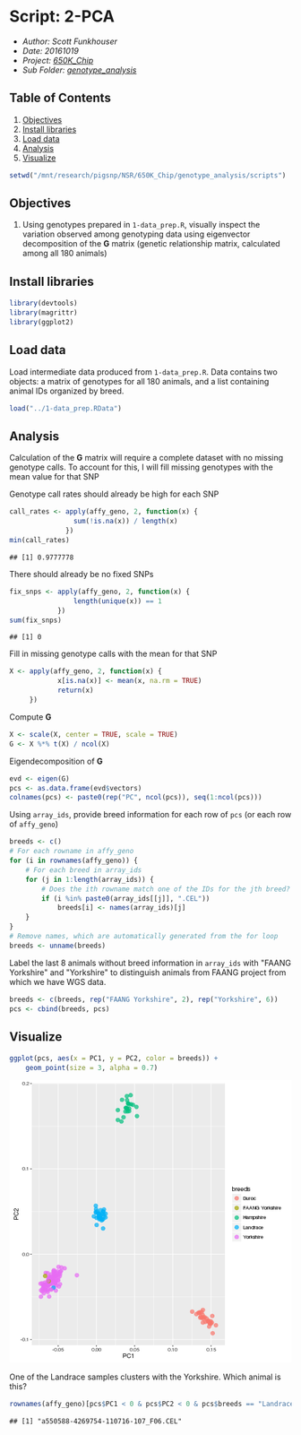 # Script: 2-PCA

- *Author: Scott Funkhouser*
- *Date: 20161019*
- *Project: [650K_Chip](../../../README.md)*
- *Sub Folder: [genotype_analysis](../../genotype_analysis.md)*

## Table of Contents

1. [Objectives](#objectives)
2. [Install libraries](#install-libraries)
3. [Load data](#load-data)
4. [Analysis](#analysis)
5. [Visualize](#visualize)


```r
setwd("/mnt/research/pigsnp/NSR/650K_Chip/genotype_analysis/scripts")
```

## Objectives

1. Using genotypes prepared in `1-data_prep.R`, visually inspect the variation
observed among genotyping data using eigenvector decomposition of the **G**
matrix (genetic relationship matrix, calculated among all 180 animals)

## Install libraries


```r
library(devtools)
library(magrittr)
library(ggplot2)
```

## Load data
Load intermediate data produced from `1-data_prep.R`. Data contains two objects:
a matrix of genotypes for all 180 animals, and a list containing animal IDs
organized by breed.


```r
load("../1-data_prep.RData")
```

## Analysis
Calculation of the **G** matrix will require a complete dataset with no
missing genotype calls. To account for this, I will fill missing genotypes
with the mean value for that SNP

Genotype call rates should already be high for each SNP


```r
call_rates <- apply(affy_geno, 2, function(x) {
                sum(!is.na(x)) / length(x)
              })
min(call_rates)
```

```
## [1] 0.9777778
```

There should already be no fixed SNPs


```r
fix_snps <- apply(affy_geno, 2, function(x) {
                length(unique(x)) == 1
            })
sum(fix_snps)
```

```
## [1] 0
```

Fill in missing genotype calls with the mean for that SNP


```r
X <- apply(affy_geno, 2, function(x) {
            x[is.na(x)] <- mean(x, na.rm = TRUE)
            return(x)
     })
```

Compute **G**


```r
X <- scale(X, center = TRUE, scale = TRUE)
G <- X %*% t(X) / ncol(X)
```

Eigendecomposition of **G**


```r
evd <- eigen(G)
pcs <- as.data.frame(evd$vectors)
colnames(pcs) <- paste0(rep("PC", ncol(pcs)), seq(1:ncol(pcs)))
```

Using `array_ids`, provide breed information for each row of `pcs` (or each
row of `affy_geno`)


```r
breeds <- c()
# For each rowname in affy_geno
for (i in rownames(affy_geno)) {
    # For each breed in array_ids
    for (j in 1:length(array_ids)) {
        # Does the ith rowname match one of the IDs for the jth breed?
        if (i %in% paste0(array_ids[[j]], ".CEL"))
            breeds[i] <- names(array_ids)[j]
    }
}
# Remove names, which are automatically generated from the for loop
breeds <- unname(breeds)
```

Label the last 8 animals without breed information in `array_ids` with
"FAANG Yorkshire" and "Yorkshire" to distinguish animals from FAANG project
from which we have WGS data.


```r
breeds <- c(breeds, rep("FAANG Yorkshire", 2), rep("Yorkshire", 6))
pcs <- cbind(breeds, pcs)
```

## Visualize


```r
ggplot(pcs, aes(x = PC1, y = PC2, color = breeds)) +
    geom_point(size = 3, alpha = 0.7)
```

![plot of chunk unnamed-chunk-11](figure/unnamed-chunk-11-1.png)

One of the Landrace samples clusters with the Yorkshire. Which animal is this?


```r
rownames(affy_geno)[pcs$PC1 < 0 & pcs$PC2 < 0 & pcs$breeds == "Landrace"]
```

```
## [1] "a550588-4269754-110716-107_F06.CEL"
```

